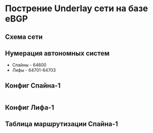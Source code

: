 # Пострение Underlay сети на базе eBGP

## Схема сети

## Нумерация автономных систем
- Спайны - 64600
- Лифы - 64701-64703

 ## Конфиг Спайна-1
 ```
 ```
 
 ## Конфиг Лифа-1
 
 ## Таблица маршрутизации Спайна-1
 
 
 
